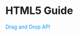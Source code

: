 <h1>HTML5 Guide</h1>

<a href="http://quangkcao.github.io/HTML5-Guide/tutorials/drag-and-drop.html" style="color:#0099ff; text-decoration:none;">Drag and Drop API</a>